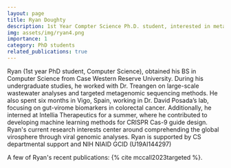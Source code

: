 ```yaml
---
layout: page
title: Ryan Doughty
description: 1st Year Compter Science Ph.D. student, interested in metagenomics and virome analysis.
img: assets/img/ryan4.png
importance: 1
category: PhD students
related_publications: true
---
```


Ryan (1st year PhD student, Computer Science), obtained his BS in Computer Science from Case Western Reserve University. During his undergraduate studies, he worked with Dr. Treangen on large-scale wastewater analyses and targeted metagenomic sequencing methods. He also spent six months in Vigo, Spain, working in Dr. David Posada’s lab, focusing on gut-virome biomarkers in colorectal cancer. Additionally, he interned at Intellia Therapeutics for a summer, where he contributed to developing machine learning methods for CRISPR Cas-9 guide design. Ryan's current research interests center around comprehending the global virosphere through viral genomic analyses. Ryan is supported by CS departmental support and NIH NIAID GCID (U19AI144297)

A few of Ryan's recent publications: {% cite mccall2023targeted %}.